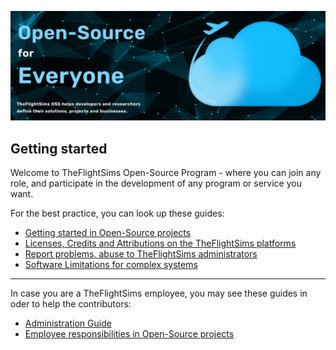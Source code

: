 ![TheFlightSims OSS Program](https://github.com/TheFlightSims/.github/blob/main/images/opening.png)

## Getting started

Welcome to TheFlightSims Open-Source Program - where you can join any role, and participate in the development of any program or service you want.

For the best practice, you can look up these guides:

* [Getting started in Open-Source projects]()
* [Licenses, Credits and Attributions on the TheFlightSims platforms]()
* [Report problems, abuse to TheFlightSims administrators]()
* [Software Limitations for complex systems]()

---
In case you are a TheFlightSims employee, you may see these guides in oder to help the contributors:

* [Administration Guide]()
* [Employee responsibilities in Open-Source projects]()
